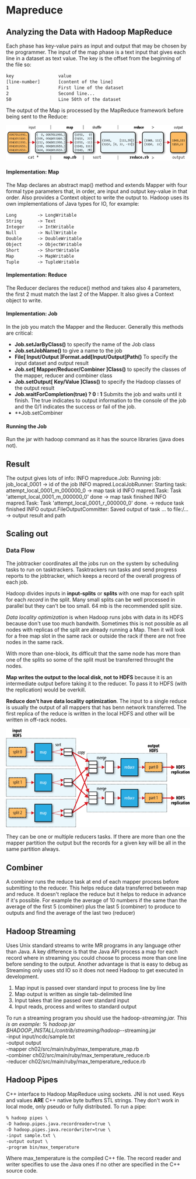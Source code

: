 # Mapreduce

## Analyzing the Data with Hadoop MapReduce

Each phase has key-value pairs as input and output that may be chosen by the programmer. The input of the map phase is a text input that gives each line in a dataset as text value. The key is the offset from the beginning of the file so:

	key 				value
	[line-number]		[content of the line]
	1					First line of the dataset
	2					Second line...
	50					Line 50th of the dataset

The output of the Map is processed by the MapReduce framework before being sent to the Reduce:

![alt text](image-01.png)

#### Implementation: Map

The Map declares an abstract map() method and extends Mapper with four formal type parameters that, in order, are input and output key-value in that order. Also provides a Context object to write the output to. Hadoop uses its own implementations of Java types for IO, for example:

	Long 		-> LongWritable
	String 		-> Text
	Integer		-> IntWritable
	Null		-> NullWritable
	Double		-> DoubleWritable
	Object 		-> ObjectWritable
	Short		-> ShortWritable
	Map 		-> MapWritable
	Tuple		-> TupleWritable

#### Implementation: Reduce

The Reducer declares the reduce() method and takes also 4 parameters, the first 2 must match the last 2 of the Mapper. It also gives a Context object to write.

#### Implementation: Job

In the job you match the Mapper and the Reducer. Generally this methods are critical:

* **Job.setJarByClass()** to specify the name of the Job class
* **Job.setJobName()** to give a name to the job
* **File[ Input/Output ]Format.add[Input/Output]Path()** To specify the input dataset and output result
* **Job.set[ Mapper/Reducer/Combiner ]Class()** to specify the classes of the mapper, reducer and combiner class
* **Job.setOutput[ Key/Value ]Class()** to specify the Hadoop classes of the output result
* **Job.waitForCompletion(true) ? 0 : 1** Submits the job and waits until it finish. The true indicates to output information to the console of the job and the 0/1 indicates the success or fail of the job.
* **Job.setCombiner

#### Running the Job

Run the jar with hadoop command as it has the source libraries (java does not). 

## Result

The output gives lots of info:
	INFO mapreduce.Job: Running job: job_local_0001								-> id of the job
	INFO mapred.LocalJobRunner: Starting task: attempt_local_0001_m_000000_0	-> map task id
	INFO mapred.Task: Task 'attempt_local_0001_m_000000_0' done					-> map task finished
	INFO mapred.Task: Task 'attempt_local_0001_r_000000_0' done.				-> reduce task finished
	INFO output.FileOutputCommitter: Saved output of task ... to file:/...		-> output result and path

## Scaling out

### Data Flow

The jobtracker coordinates all the jobs run on the system by scheduling tasks to run on tasktrackers. Tasktrackers run tasks and send progress reports to the jobtracker, which keeps a record of the overall progress of each job.

Hadoop divides inputs in **input-splits** or **splits** with one map for each split for each *record* in the split. Many small splits can be well processed in parallel but they can't be too small. 64 mb is the recommended split size.

*Data locality optimization* is when Hadoop runs jobs with data in its HDFS because don't use too much bandwith. Sometimes this is not possible as all nodes with replicas of the split are already running a Map. Then it will look for a free map slot in the same rack or outside the rack if there are not free nodes in the same rack.

With more than one-block, its difficult that the same node has more than one of the splits so some of the split must be transferred throught the nodes.

**Map writes the output to the local disk, not to HDFS** because it is an intermediate output before taking it to the reducer. To pass it to HDFS (with the replication) would be overkill.

**Reduce don't have data locality optimization**. The input to a single reduce is usually the output of all mappers that has benn network transferred. The first replica of the reduce is written in the local HDFS and other will be written in off-rack nodes.

![alt text](image-02.png)

They can be one or multiple reducers tasks. If there are more than one the mapper partition the output but the records for a given key will be all in the same partition always.

## Combiner
A combiner runs the reduce task at end of each mapper process before submitting to the reducer. This helps reduce data transferred between map and reduce. It doesn't replace the reduce but it helps to reduce in advance if it's possible. For example the average of 10 numbers if the same than the average of the first 5 (combiner) plus the last 5 (combiner) to produce to outputs and find the average of the last two (reducer)

## Hadoop Streaming

Uses Unix standard streams to write MR programs in any language other than Java. A key difference is that the Java API process a map for each record where in streaming you could choose to process more than one line before sending to the output. Another advantage is that is easy to debug as Streaming only uses std IO so it does not need Hadoop to get executed in development.

1. Map input is passed over standard input to process line by line
2. Map output is written as single tab-delimited line
3. Input takes that line passed over standard input
4. Input reads, process and writes to standard output

To run a streaming program you should use the hadoop-*streaming.jar. This is an example:
	% hadoop jar $HADOOP_INSTALL/contrib/streaming/hadoop-*-streaming.jar \
	-input input/ncdc/sample.txt \
	-output output \
	-mapper ch02/src/main/ruby/max_temperature_map.rb \
	-combiner ch02/src/main/ruby/max_temperature_reduce.rb \
	-reducer ch02/src/main/ruby/max_temperature_reduce.rb

## Hadoop Pipes

C++ interface to Hadoop MapReduce using sockets. JNI is not used. Keys and values **ARE** C++ native byte buffers STL strings. They don't work in local mode, only pseudo or fully distributed. To run a pipe:

	% hadoop pipes \
	-D hadoop.pipes.java.recordreader=true \
	-D hadoop.pipes.java.recordwriter=true \
	-input sample.txt \
	-output output \
	-program bin/max_temperature

Where max_temperature is the compiled C++ file. The record reader and writer specifies to use the Java ones if no other are specified in the C++ source code.